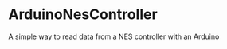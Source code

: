 ArduinoNesController
====================

A simple way to read data from a NES controller with an Arduino
